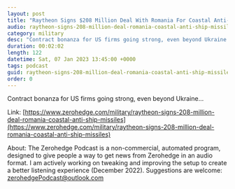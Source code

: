 ```yaml
---
layout: post
title: "Raytheon Signs $208 Million Deal With Romania For Coastal Anti-Ship Missiles"
audio: raytheon-signs-208-million-deal-romania-coastal-anti-ship-missiles-0
category: military
desc: "Contract bonanza for US firms going strong, even beyond Ukraine... "
duration: 00:02:02
length: 122
datetime: Sat, 07 Jan 2023 13:45:00 +0000
tags: podcast
guid: raytheon-signs-208-million-deal-romania-coastal-anti-ship-missiles-0
order: 0
---
```

Contract bonanza for US firms going strong, even beyond Ukraine... 

Link: [https://www.zerohedge.com/military/raytheon-signs-208-million-deal-romania-coastal-anti-ship-missiles](https://www.zerohedge.com/military/raytheon-signs-208-million-deal-romania-coastal-anti-ship-missiles)

About: The Zerohedge Podcast is a non-commercial, automated program, designed to give people a way to get news from Zerohedge in an audio format.  I am actively working on tweaking and improving the setup to create a better listening experience (December 2022).  Suggestions are welcome: [zerohedgePodcast@outlook.com](mailto:zerohedgePodcast@outlook.com)